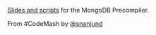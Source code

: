 [Slides and scripts](https://github.com/sridharn/codemash_2014) for the MongoDB Precompiler.

From #CodeMash by [@snanjund](https://twitter.com/snanjund)

